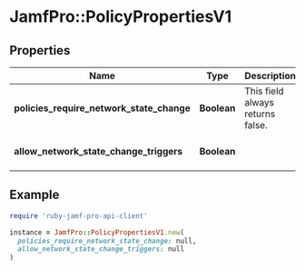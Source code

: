 # JamfPro::PolicyPropertiesV1

## Properties

| Name | Type | Description | Notes |
| ---- | ---- | ----------- | ----- |
| **policies_require_network_state_change** | **Boolean** | This field always returns false. | [optional][default to false] |
| **allow_network_state_change_triggers** | **Boolean** |  | [optional][default to true] |

## Example

```ruby
require 'ruby-jamf-pro-api-client'

instance = JamfPro::PolicyPropertiesV1.new(
  policies_require_network_state_change: null,
  allow_network_state_change_triggers: null
)
```

